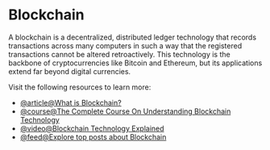 # Blockchain

A blockchain is a decentralized, distributed ledger technology that records transactions across many computers in such a way that the registered transactions cannot be altered retroactively. This technology is the backbone of cryptocurrencies like Bitcoin and Ethereum, but its applications extend far beyond digital currencies.

Visit the following resources to learn more:

- [@article@What is Blockchain?](https://www.wired.com/story/guide-blockchain/)
- [@course@The Complete Course On Understanding Blockchain Technology](https://www.udemy.com/course/understanding-blockchain-technology/)
- [@video@Blockchain Technology Explained](https://youtu.be/qOVAbKKSH10)
- [@feed@Explore top posts about Blockchain](https://app.daily.dev/tags/blockchain?ref=roadmapsh)
